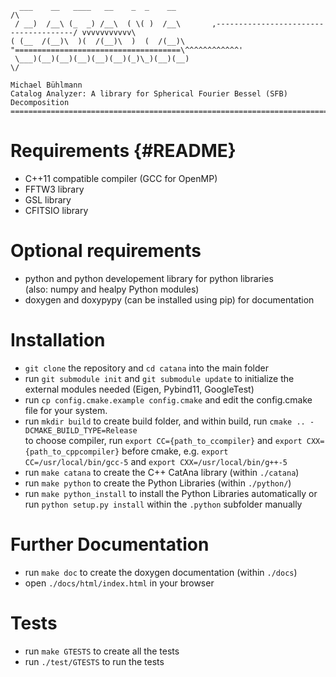 ```
  ___    __   ____   __    _  _    __                                                /\
 / __)  /__\ (_  _) /__\  ( \( )  /__\       ,--------------------------------------/ vvvvvvvvvvv\
( (__  /(__)\  )(  /(__)\  )  (  /(__)\       "=====================================\^^^^^^^^^^^^'
 \___)(__)(__)(__)(__)(__)(_)\_)(__)(__)                                             \/
                                                                                  Michael Bühlmann
Catalog Analyzer: A library for Spherical Fourier Bessel (SFB) Decomposition
==================================================================================================
```

# Requirements {#README}
- C++11 compatible compiler (GCC for OpenMP)
- FFTW3 library
- GSL library
- CFITSIO library

# Optional requirements
- python and python developement library for python libraries  
  (also: numpy and healpy Python modules)
- doxygen and doxypypy (can be installed using pip) for documentation

# Installation
- `git clone` the repository and `cd catana` into the main folder
- run `git submodule init` and `git submodule update` to initialize the external modules needed (Eigen, Pybind11, GoogleTest)
- run `cp config.cmake.example config.cmake` and edit the config.cmake file for your system.
- run `mkdir build` to create build folder, and within build, run `cmake .. -DCMAKE_BUILD_TYPE=Release`    
  to choose compiler, run `export CC={path_to_ccompiler}` and `export CXX={path_to_cppcompiler}` before cmake, e.g.
  `export CC=/usr/local/bin/gcc-5` and `export CXX=/usr/local/bin/g++-5`
- run `make catana` to create the C++ CatAna library (within `./catana`)
- run `make python` to create the Python Libraries (within `./python/`)
- run `make python_install` to install the Python Libraries automatically or run `python setup.py install` 
  within the `.python` subfolder manually

# Further Documentation
- run `make doc` to create the doxygen documentation (within `./docs`)
- open `./docs/html/index.html` in your browser

# Tests
- run `make GTESTS` to create all the tests
- run `./test/GTESTS` to run the tests
